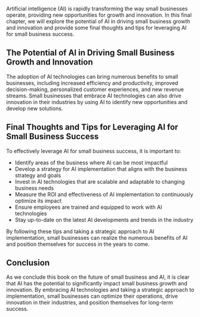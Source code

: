 

Artificial intelligence (AI) is rapidly transforming the way small businesses operate, providing new opportunities for growth and innovation. In this final chapter, we will explore the potential of AI in driving small business growth and innovation and provide some final thoughts and tips for leveraging AI for small business success.

The Potential of AI in Driving Small Business Growth and Innovation
-------------------------------------------------------------------

The adoption of AI technologies can bring numerous benefits to small businesses, including increased efficiency and productivity, improved decision-making, personalized customer experiences, and new revenue streams. Small businesses that embrace AI technologies can also drive innovation in their industries by using AI to identify new opportunities and develop new solutions.

Final Thoughts and Tips for Leveraging AI for Small Business Success
--------------------------------------------------------------------

To effectively leverage AI for small business success, it is important to:

* Identify areas of the business where AI can be most impactful
* Develop a strategy for AI implementation that aligns with the business strategy and goals
* Invest in AI technologies that are scalable and adaptable to changing business needs
* Measure the ROI and effectiveness of AI implementation to continuously optimize its impact
* Ensure employees are trained and equipped to work with AI technologies
* Stay up-to-date on the latest AI developments and trends in the industry

By following these tips and taking a strategic approach to AI implementation, small businesses can realize the numerous benefits of AI and position themselves for success in the years to come.

Conclusion
----------

As we conclude this book on the future of small business and AI, it is clear that AI has the potential to significantly impact small business growth and innovation. By embracing AI technologies and taking a strategic approach to implementation, small businesses can optimize their operations, drive innovation in their industries, and position themselves for long-term success.